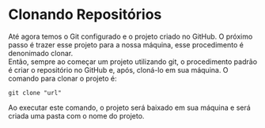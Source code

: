 # Clonando Repositórios

Até agora temos o Git configurado e o projeto criado no GitHub. O próximo passo é trazer esse projeto para a nossa máquina, esse procedimento é denonimado clonar.<br>
Então, sempre ao começar um projeto utilizando git, o procedimento padrão é criar o repositório no GitHub e, após, cloná-lo em sua máquina. O comando para clonar o projeto é:
```
git clone "url"

```

Ao executar este comando, o projeto será baixado em sua máquina e será criada uma pasta com o nome do projeto.

